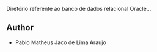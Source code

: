 Diretório referente ao banco de dados relacional Oracle...

## Author

- Pablo Matheus Jaco de Lima Araujo 